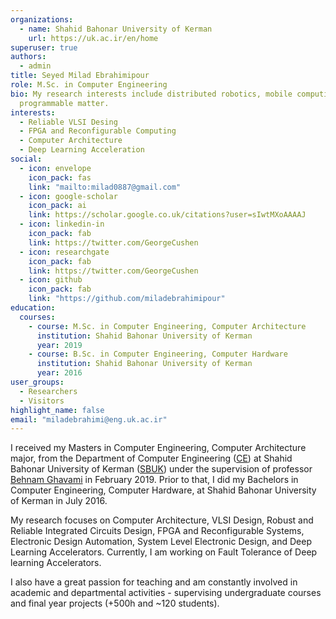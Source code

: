 ```yaml
---
organizations:
  - name: Shahid Bahonar University of Kerman
    url: https://uk.ac.ir/en/home
superuser: true
authors:
  - admin
title: Seyed Milad Ebrahimipour
role: M.Sc. in Computer Engineering
bio: My research interests include distributed robotics, mobile computing and
  programmable matter.
interests:
  - Reliable VLSI Desing
  - FPGA and Reconfigurable Computing
  - Computer Architecture
  - Deep Learning Acceleration
social:
  - icon: envelope
    icon_pack: fas
    link: "mailto:milad0887@gmail.com"
  - icon: google-scholar
    icon_pack: ai
    link: https://scholar.google.co.uk/citations?user=sIwtMXoAAAAJ
  - icon: linkedin-in
    icon_pack: fab
    link: https://twitter.com/GeorgeCushen
  - icon: researchgate
    icon_pack: fab
    link: https://twitter.com/GeorgeCushen
  - icon: github
    icon_pack: fab
    link: "https://github.com/miladebrahimipour"
education:
  courses:
    - course: M.Sc. in Computer Engineering, Computer Architecture
      institution: Shahid Bahonar University of Kerman
      year: 2019
    - course: B.Sc. in Computer Engineering, Computer Hardware
      institution: Shahid Bahonar University of Kerman
      year: 2016
user_groups:
  - Researchers
  - Visitors
highlight_name: false
email: "miladebrahimi@eng.uk.ac.ir"
---
```

I received my Masters in Computer Engineering, Computer Architecture major, from the Department of Computer Engineering ([CE](https://ce.uk.ac.ir/en/home)) at Shahid Bahonar University of Kerman ([SBUK](https://uk.ac.ir/en/home)) under the supervision of professor [Behnam Ghavami](https://scholar.google.com/citations?user=a0vk8BkAAAAJ&hl=en) in February 2019. Prior to that, I did my Bachelors in Computer Engineering, Computer Hardware, at Shahid Bahonar University of Kerman in July 2016. 

My research focuses on Computer Architecture, VLSI Design, Robust and Reliable Integrated Circuits Design, FPGA and Reconfigurable Systems, Electronic Design Automation, System Level Electronic Design, and Deep Learning Accelerators. Currently, I am working on Fault Tolerance of Deep learning Accelerators.

I also have a great passion for teaching and am constantly involved in academic and departmental activities - supervising undergraduate courses and final year projects (+500h and ~120 students).